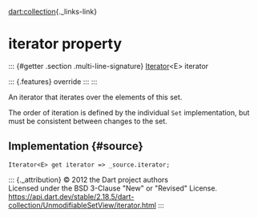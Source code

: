 [dart:collection](../../dart-collection/dart-collection-library){._links-link}

iterator property
=================

::: {#getter .section .multi-line-signature}
[Iterator](../../dart-core/iterator-class)\<E\> iterator

::: {.features}
override
:::
:::

An iterator that iterates over the elements of this set.

The order of iteration is defined by the individual `Set`
implementation, but must be consistent between changes to the set.

Implementation {#source}
--------------

``` {.language-dart data-language="dart"}
Iterator<E> get iterator => _source.iterator;
```

::: {._attribution}
© 2012 the Dart project authors\
Licensed under the BSD 3-Clause \"New\" or \"Revised\" License.\
<https://api.dart.dev/stable/2.18.5/dart-collection/UnmodifiableSetView/iterator.html>
:::
